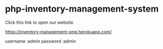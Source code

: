 # php-inventory-management-system

Click this link to open our website.

https://inventory-management-sme.herokuapp.com/

username :admin
password :admin
